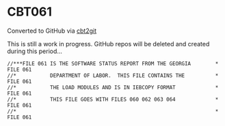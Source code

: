 # CBT061
Converted to GitHub via [cbt2git](https://github.com/wizardofzos/cbt2git)

This is still a work in progress. GitHub repos will be deleted and created during this period...

```
//***FILE 061 IS THE SOFTWARE STATUS REPORT FROM THE GEORGIA        *   FILE 061
//*           DEPARTMENT OF LABOR.  THIS FILE CONTAINS THE          *   FILE 061
//*           THE LOAD MODULES AND IS IN IEBCOPY FORMAT             *   FILE 061
//*           THIS FILE GOES WITH FILES 060 062 063 064             *   FILE 061
//*                                                                 *   FILE 061
```
